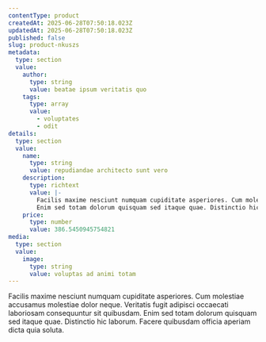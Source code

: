 ```yaml
---
contentType: product
createdAt: 2025-06-28T07:50:18.023Z
updatedAt: 2025-06-28T07:50:18.023Z
published: false
slug: product-nkuszs
metadata:
  type: section
  value:
    author:
      type: string
      value: beatae ipsum veritatis quo
    tags:
      type: array
      value:
        - voluptates
        - odit
details:
  type: section
  value:
    name:
      type: string
      value: repudiandae architecto sunt vero
    description:
      type: richtext
      value: |-
        Facilis maxime nesciunt numquam cupiditate asperiores. Cum molestiae accusamus molestiae dolor neque. Veritatis fugit adipisci occaecati laboriosam consequuntur sit quibusdam.
        Enim sed totam dolorum quisquam sed itaque quae. Distinctio hic laborum. Facere quibusdam officia aperiam dicta quia soluta.
    price:
      type: number
      value: 386.5450945754821
media:
  type: section
  value:
    image:
      type: string
      value: voluptas ad animi totam
---
```


Facilis maxime nesciunt numquam cupiditate asperiores. Cum molestiae accusamus molestiae dolor neque. Veritatis fugit adipisci occaecati laboriosam consequuntur sit quibusdam.
Enim sed totam dolorum quisquam sed itaque quae. Distinctio hic laborum. Facere quibusdam officia aperiam dicta quia soluta.